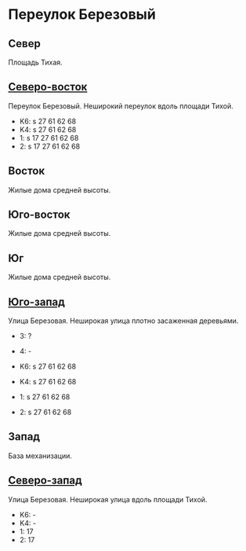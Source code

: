 # Переулок Березовый

## Север

Площадь Тихая.

## [Северо-восток](./10560080.md)

Переулок Березовый.
Неширокий переулок вдоль площади Тихой.

* K6:   s
        27  61  62  68
* K4:   s
        27  61  62  68
* 1:    s
        17  27  61  62  68
* 2:    s
        17  27  61  62  68

## Восток

Жилые дома средней высоты.

## Юго-восток

Жилые дома средней высоты.

## Юг

Жилые дома средней высоты.

## [Юго-запад](./10550090.md)

Улица Березовая.
Неширокая улица плотно засаженная деревьями.

* 3:    ?
* 4:    -

* K6:   s
        27  61  62  68
* K4:   s
        27  61  62  68
* 1:    s
        27  61  62  68
* 2:    s
        27  61  62  68

## Запад

База механизации.

## [Северо-запад](./10550080.md)

Улица Березовая.
Неширокая улица вдоль площади Тихой.

* K6:   -
* K4:   -
* 1:    17
* 2:    17
